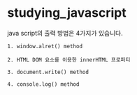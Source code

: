 # studying_javascript

java script의 출력 방법은 4가지가 있습니다.


` 1. window.alret() method `

` 2. HTML DOM 요소를 이용한 innerHTML 프로퍼티  `

` 3. document.write() method `

` 4. console.log() method `

